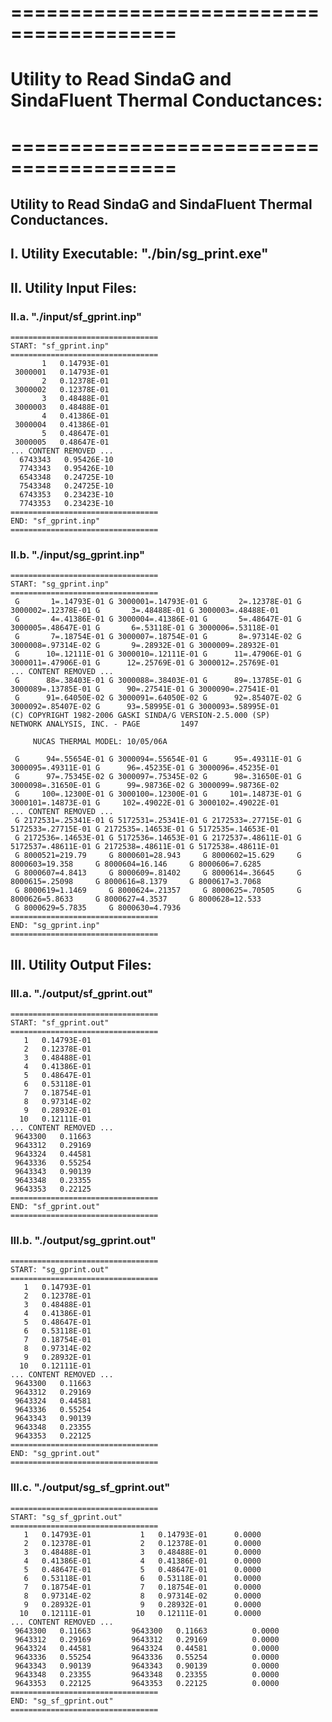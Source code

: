 # ========================================
# Utility to Read SindaG and SindaFluent Thermal Conductances:
# ========================================

## Utility to Read SindaG and SindaFluent Thermal Conductances.

##
## I. Utility Executable: "./bin/sg_print.exe"

##
## II. Utility Input Files:
### II.a. "./input/sf_gprint.inp"
    =================================
    START: "sf_gprint.inp"
    =================================
           1   0.14793E-01
     3000001   0.14793E-01
           2   0.12378E-01
     3000002   0.12378E-01
           3   0.48488E-01
     3000003   0.48488E-01
           4   0.41386E-01
     3000004   0.41386E-01
           5   0.48647E-01
     3000005   0.48647E-01
    ... CONTENT REMOVED ...
      6743343   0.95426E-10
      7743343   0.95426E-10
      6543348   0.24725E-10
      7543348   0.24725E-10
      6743353   0.23423E-10
      7743353   0.23423E-10
    =================================
    END: "sf_gprint.inp"
    =================================

### II.b. "./input/sg_gprint.inp"
    =================================
    START: "sg_gprint.inp"
    =================================
     G       1=.14793E-01 G 3000001=.14793E-01 G       2=.12378E-01 G 3000002=.12378E-01 G       3=.48488E-01 G 3000003=.48488E-01
     G       4=.41386E-01 G 3000004=.41386E-01 G       5=.48647E-01 G 3000005=.48647E-01 G       6=.53118E-01 G 3000006=.53118E-01
     G       7=.18754E-01 G 3000007=.18754E-01 G       8=.97314E-02 G 3000008=.97314E-02 G       9=.28932E-01 G 3000009=.28932E-01
     G      10=.12111E-01 G 3000010=.12111E-01 G      11=.47906E-01 G 3000011=.47906E-01 G      12=.25769E-01 G 3000012=.25769E-01
    ... CONTENT REMOVED ...
     G      88=.38403E-01 G 3000088=.38403E-01 G      89=.13785E-01 G 3000089=.13785E-01 G      90=.27541E-01 G 3000090=.27541E-01
     G      91=.64050E-02 G 3000091=.64050E-02 G      92=.85407E-02 G 3000092=.85407E-02 G      93=.58995E-01 G 3000093=.58995E-01
    (C) COPYRIGHT 1982-2006 GASKI SINDA/G VERSION-2.5.000 (SP)        NETWORK ANALYSIS, INC. - PAGE         1497

         NUCAS THERMAL MODEL: 10/05/06A                                                                                          
  
     G      94=.55654E-01 G 3000094=.55654E-01 G      95=.49311E-01 G 3000095=.49311E-01 G      96=.45235E-01 G 3000096=.45235E-01
     G      97=.75345E-02 G 3000097=.75345E-02 G      98=.31650E-01 G 3000098=.31650E-01 G      99=.98736E-02 G 3000099=.98736E-02
     G     100=.12300E-01 G 3000100=.12300E-01 G     101=.14873E-01 G 3000101=.14873E-01 G     102=.49022E-01 G 3000102=.49022E-01
    ... CONTENT REMOVED ...
     G 2172531=.25341E-01 G 5172531=.25341E-01 G 2172533=.27715E-01 G 5172533=.27715E-01 G 2172535=.14653E-01 G 5172535=.14653E-01
     G 2172536=.14653E-01 G 5172536=.14653E-01 G 2172537=.48611E-01 G 5172537=.48611E-01 G 2172538=.48611E-01 G 5172538=.48611E-01
     G 8000521=219.79     G 8000601=28.943     G 8000602=15.629     G 8000603=19.358     G 8000604=16.146     G 8000606=7.6285    
     G 8000607=4.8413     G 8000609=.81402     G 8000614=.36645     G 8000615=.25098     G 8000616=8.1379     G 8000617=3.7068    
     G 8000619=1.1469     G 8000624=.21357     G 8000625=.70505     G 8000626=5.8633     G 8000627=4.3537     G 8000628=12.533    
     G 8000629=5.7835     G 8000630=4.7936    
    =================================
    END: "sg_gprint.inp"
    =================================


##
## III. Utility Output Files:

### III.a. "./output/sf_gprint.out"
    =================================
    START: "sf_gprint.out"
    =================================
       1   0.14793E-01
       2   0.12378E-01
       3   0.48488E-01
       4   0.41386E-01
       5   0.48647E-01
       6   0.53118E-01
       7   0.18754E-01
       8   0.97314E-02
       9   0.28932E-01
      10   0.12111E-01
    ... CONTENT REMOVED ...
     9643300   0.11663    
     9643312   0.29169    
     9643324   0.44581    
     9643336   0.55254    
     9643343   0.90139    
     9643348   0.23355    
     9643353   0.22125    
    =================================
    END: "sf_gprint.out"
    =================================

### III.b. "./output/sg_gprint.out"
    =================================
    START: "sg_gprint.out"
    =================================
       1   0.14793E-01
       2   0.12378E-01
       3   0.48488E-01
       4   0.41386E-01
       5   0.48647E-01
       6   0.53118E-01
       7   0.18754E-01
       8   0.97314E-02
       9   0.28932E-01
      10   0.12111E-01
    ... CONTENT REMOVED ...
     9643300   0.11663    
     9643312   0.29169    
     9643324   0.44581    
     9643336   0.55254    
     9643343   0.90139    
     9643348   0.23355    
     9643353   0.22125    
    =================================
    END: "sg_gprint.out"
    =================================

### III.c. "./output/sg_sf_gprint.out"
    =================================
    START: "sg_sf_gprint.out"
    =================================
       1   0.14793E-01           1   0.14793E-01      0.0000    
       2   0.12378E-01           2   0.12378E-01      0.0000    
       3   0.48488E-01           3   0.48488E-01      0.0000    
       4   0.41386E-01           4   0.41386E-01      0.0000    
       5   0.48647E-01           5   0.48647E-01      0.0000    
       6   0.53118E-01           6   0.53118E-01      0.0000    
       7   0.18754E-01           7   0.18754E-01      0.0000    
       8   0.97314E-02           8   0.97314E-02      0.0000    
       9   0.28932E-01           9   0.28932E-01      0.0000    
      10   0.12111E-01          10   0.12111E-01      0.0000    
    ... CONTENT REMOVED ...
     9643300   0.11663         9643300   0.11663          0.0000    
     9643312   0.29169         9643312   0.29169          0.0000    
     9643324   0.44581         9643324   0.44581          0.0000    
     9643336   0.55254         9643336   0.55254          0.0000    
     9643343   0.90139         9643343   0.90139          0.0000    
     9643348   0.23355         9643348   0.23355          0.0000    
     9643353   0.22125         9643353   0.22125          0.0000    
    =================================
    END: "sg_sf_gprint.out"
    =================================
